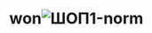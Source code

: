# won![ШОП1-norm](https://user-images.githubusercontent.com/63254831/215328596-3fb72ef5-e721-49a6-bc2f-058e91d83495.png)
